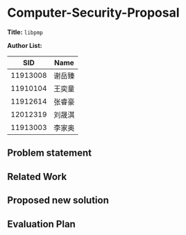 # Computer-Security-Proposal

[//]: # (## Title and Author List)

**Title:** `libpmp`

**Author List:** 

| SID      | Name   |
| -------- | ------ |
| 11913008 | 谢岳臻 |
| 11910104 | 王奕童 |
| 11912614 | 张睿豪 |
| 12012319 | 刘晟淇 |
| 11913003 | 李家奥 |

## Problem statement


## Related Work

## Proposed new solution

## Evaluation Plan